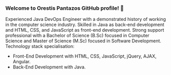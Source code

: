 ### Welcome to Orestis Pantazos GitHub profile! 👋

<!--
**orestispantazos/orestispantazos** is a ✨ _special_ ✨ repository because its `README.md` (this file) appears on your GitHub profile.

Here are some ideas to get you started:

- 🔭 I’m currently working on ...
- 🌱 I’m currently learning ...
- 👯 I’m looking to collaborate on ...
- 🤔 I’m looking for help with ...
- 💬 Ask me about ...
- 📫 How to reach me: ...
- 😄 Pronouns: ...
- ⚡ Fun fact: ...
-->

Experienced Java DevOps Engineer with a demonstrated history of working in the computer science industry. Skilled in Java as back-end development and HTML, CSS, and JavaScript as front-end development. Strong support professional with a Bachelor of Science (B.Sc) focused in Computer Science and Master of Science (M.Sc) focused in Software Development.
<br>
Technology stack specialisation:
- Front-End Development with HTML, CSS, JavaScript, jQuery, AJAX, Angular.
- Back-End Development with Java. 
